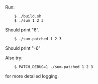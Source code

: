 Run:

        $ ./build.sh
        $ ./sum 1 2 3

Should print "6".

        $ ./sum.patched 1 2 3

Should print "-6"

Also try:

        $ PATCH_DEBUG=1 ./sum.patched 1 2 3

for more detailed logging.

